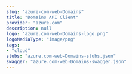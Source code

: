 ```yaml
---
slug: "azure-com-web-Domains"
title: "Domains API Client"
provider: "azure.com"
description: null
logo: "azure.com-web-Domains-logo.png"
logoMediaType: "image/png"
tags:
- "cloud"
stubs: "azure.com-web-Domains-stubs.json"
swagger: "azure.com-web-Domains-swagger.json"
---
```

